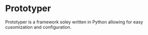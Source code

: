 # Prototyper
Prototyper is a framework soley written in Python allowing for easy cusomization and configuration.
